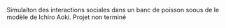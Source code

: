 Simulaiton des interactions sociales dans un banc de poisson soous de le modèle de Ichiro Aoki. 
Projet non terminé
